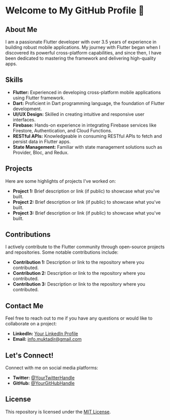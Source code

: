# Welcome to My GitHub Profile 👋

## About Me
I am a passionate Flutter developer with over 3.5 years of experience in building robust mobile applications. My journey with Flutter began when I discovered its powerful cross-platform capabilities, and since then, I have been dedicated to mastering the framework and delivering high-quality apps.

## Skills
- **Flutter:** Experienced in developing cross-platform mobile applications using Flutter framework.
- **Dart:** Proficient in Dart programming language, the foundation of Flutter development.
- **UI/UX Design:** Skilled in creating intuitive and responsive user interfaces.
- **Firebase:** Hands-on experience in integrating Firebase services like Firestore, Authentication, and Cloud Functions.
- **RESTful APIs:** Knowledgeable in consuming RESTful APIs to fetch and persist data in Flutter apps.
- **State Management:** Familiar with state management solutions such as Provider, Bloc, and Redux.

## Projects
Here are some highlights of projects I've worked on:

- **Project 1:** Brief description or link (if public) to showcase what you've built.
- **Project 2:** Brief description or link (if public) to showcase what you've built.
- **Project 3:** Brief description or link (if public) to showcase what you've built.

## Contributions
I actively contribute to the Flutter community through open-source projects and repositories. Some notable contributions include:

- **Contribution 1:** Description or link to the repository where you contributed.
- **Contribution 2:** Description or link to the repository where you contributed.
- **Contribution 3:** Description or link to the repository where you contributed.

## Contact Me
Feel free to reach out to me if you have any questions or would like to collaborate on a project:

- **LinkedIn:** [Your LinkedIn Profile](https://www.linkedin.com/in/muktadir-sony-b5b576199/)
- **Email:** info.muktadir@gmail.com

## Let's Connect!
Connect with me on social media platforms:

- **Twitter:** [@YourTwitterHandle](https://twitter.com/your-twitter-handle)
- **GitHub:** [@YourGitHubHandle](https://github.com/your-github-handle)

## License
This repository is licensed under the [MIT License](LICENSE).
